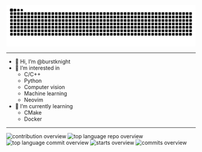 <picture>
  <source media="(prefers-color-scheme: dark)" srcset="https://raw.githubusercontent.com/burstknight/burstknight/output/github-contribution-grid-snake-dark.svg">
  <source media="(prefers-color-scheme: light)" srcset="https://raw.githubusercontent.com/burstknight/burstknight/output/github-contribution-grid-snake.svg">
  <img alt="github contribution grid snake animation" src="https://raw.githubusercontent.com/burstknight/burstknight/output/github-contribution-grid-snake.svg">
</picture>

------------------
- 👋 Hi, I’m @burstknight
- 👀 I’m interested in 
    * C/C++
    * Python
    * Computer vision
    * Machine learning
    * Neovim
- 🌱 I’m currently learning 
    * CMake
    * Docker

<!---
burstknight/burstknight is a ✨ special ✨ repository because its `README.md` (this file) appears on your GitHub profile.
You can click the Preview link to take a look at your changes.
--->

------------------
![contribution overview](http://github-profile-summary-cards.vercel.app/api/cards/profile-details?username=burstknight&theme=onedark)
![top language repo overview](http://github-profile-summary-cards.vercel.app/api/cards/repos-per-language?username=burstknight&theme=onedark)
![top language commit overview](http://github-profile-summary-cards.vercel.app/api/cards/most-commit-language?username=burstknight&theme=onedark)
![starts overview](http://github-profile-summary-cards.vercel.app/api/cards/stats?username=burstknight&theme=onedark)
![commits overview](http://github-profile-summary-cards.vercel.app/api/cards/productive-time?username=burstknight&theme=onedark&utcOffset=8)

